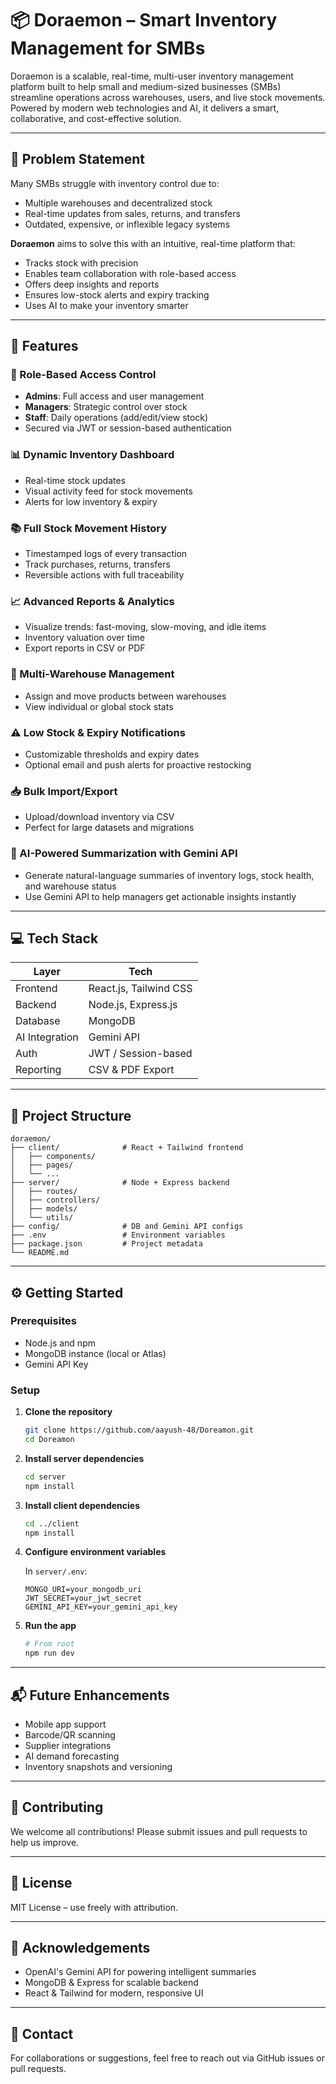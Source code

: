 # 📦 Doraemon – Smart Inventory Management for SMBs

Doraemon is a scalable, real-time, multi-user inventory management platform built to help small and medium-sized businesses (SMBs) streamline operations across warehouses, users, and live stock movements. Powered by modern web technologies and AI, it delivers a smart, collaborative, and cost-effective solution.

---

## 🧩 Problem Statement

Many SMBs struggle with inventory control due to:

- Multiple warehouses and decentralized stock  
- Real-time updates from sales, returns, and transfers  
- Outdated, expensive, or inflexible legacy systems  

**Doraemon** aims to solve this with an intuitive, real-time platform that:

- Tracks stock with precision  
- Enables team collaboration with role-based access  
- Offers deep insights and reports  
- Ensures low-stock alerts and expiry tracking  
- Uses AI to make your inventory smarter

---

## 🚀 Features

### 🔐 Role-Based Access Control
- **Admins**: Full access and user management  
- **Managers**: Strategic control over stock  
- **Staff**: Daily operations (add/edit/view stock)  
- Secured via JWT or session-based authentication

### 📊 Dynamic Inventory Dashboard
- Real-time stock updates  
- Visual activity feed for stock movements  
- Alerts for low inventory & expiry  

### 📚 Full Stock Movement History
- Timestamped logs of every transaction  
- Track purchases, returns, transfers  
- Reversible actions with full traceability  

### 📈 Advanced Reports & Analytics
- Visualize trends: fast-moving, slow-moving, and idle items  
- Inventory valuation over time  
- Export reports in CSV or PDF  

### 🏢 Multi-Warehouse Management
- Assign and move products between warehouses  
- View individual or global stock stats  

### ⚠️ Low Stock & Expiry Notifications
- Customizable thresholds and expiry dates  
- Optional email and push alerts for proactive restocking  

### 📥 Bulk Import/Export
- Upload/download inventory via CSV  
- Perfect for large datasets and migrations  

### 🧠 AI-Powered Summarization with Gemini API
- Generate natural-language summaries of inventory logs, stock health, and warehouse status  
- Use Gemini API to help managers get actionable insights instantly  

---

## 💻 Tech Stack

| Layer        | Tech                      |
|--------------|---------------------------|
| Frontend     | React.js, Tailwind CSS    |
| Backend      | Node.js, Express.js       |
| Database     | MongoDB                   |
| AI Integration | Gemini API              |
| Auth         | JWT / Session-based       |
| Reporting    | CSV & PDF Export          |

---

## 📂 Project Structure

```
doraemon/
├── client/              # React + Tailwind frontend
│   ├── components/
│   ├── pages/
│   └── ...
├── server/              # Node + Express backend
│   ├── routes/
│   ├── controllers/
│   ├── models/
│   └── utils/
├── config/              # DB and Gemini API configs
├── .env                 # Environment variables
├── package.json         # Project metadata
└── README.md
```

---

## ⚙️ Getting Started

### Prerequisites
- Node.js and npm
- MongoDB instance (local or Atlas)
- Gemini API Key

### Setup

1. **Clone the repository**
   ```bash
   git clone https://github.com/aayush-48/Doreamon.git
   cd Doreamon
   ```

2. **Install server dependencies**
   ```bash
   cd server
   npm install
   ```

3. **Install client dependencies**
   ```bash
   cd ../client
   npm install
   ```

4. **Configure environment variables**

   In `server/.env`:
   ```
   MONGO_URI=your_mongodb_uri
   JWT_SECRET=your_jwt_secret
   GEMINI_API_KEY=your_gemini_api_key
   ```

5. **Run the app**
   ```bash
   # From root
   npm run dev
   ```

---

## 📬 Future Enhancements

- Mobile app support  
- Barcode/QR scanning  
- Supplier integrations  
- AI demand forecasting  
- Inventory snapshots and versioning  

---

## 🤝 Contributing

We welcome all contributions! Please submit issues and pull requests to help us improve.

---

## 📜 License

MIT License – use freely with attribution.

---

## 🙌 Acknowledgements

- OpenAI's Gemini API for powering intelligent summaries  
- MongoDB & Express for scalable backend  
- React & Tailwind for modern, responsive UI  

---

## 📧 Contact
 
For collaborations or suggestions, feel free to reach out via GitHub issues or pull requests.
